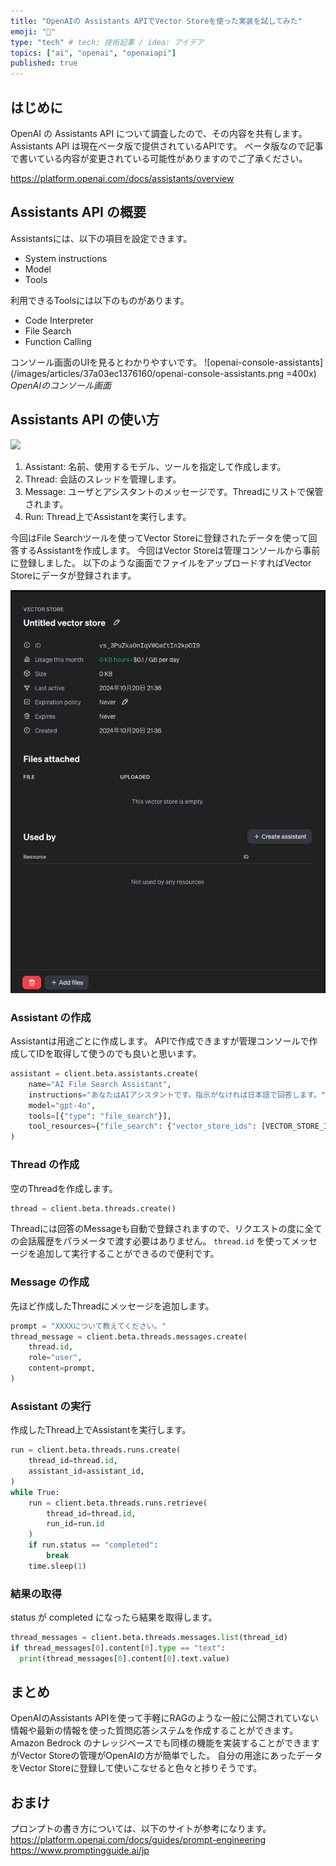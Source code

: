 ```yaml
---
title: "OpenAIの Assistants APIでVector Storeを使った実装を試してみた"
emoji: "🌊"
type: "tech" # tech: 技術記事 / idea: アイデア
topics: ["ai", "openai", "openaiapi"]
published: true
---
```


## はじめに

OpenAI の Assistants API について調査したので、その内容を共有します。
Assistants API は現在ベータ版で提供されているAPIです。
ベータ版なので記事で書いている内容が変更されている可能性がありますのでご了承ください。

https://platform.openai.com/docs/assistants/overview

## Assistants API の概要

Assistantsには、以下の項目を設定できます。
- System instructions
- Model
- Tools

利用できるToolsには以下のものがあります。
- Code Interpreter
- File Search
- Function Calling

コンソール画面のUIを見るとわかりやすいです。
![openai-console-assistants](/images/articles/37a03ec1376160/openai-console-assistants.png =400x)
*OpenAIのコンソール画面*

## Assistants API の使い方

![](https://cdn.openai.com/API/docs/images/diagram-assistant.webp)

1. Assistant: 名前、使用するモデル、ツールを指定して作成します。
1. Thread: 会話のスレッドを管理します。
1. Message: ユーザとアシスタントのメッセージです。Threadにリストで保管されます。
1. Run: Thread上でAssistantを実行します。

今回はFile Searchツールを使ってVector Storeに登録されたデータを使って回答するAssistantを作成します。
今回はVector Storeは管理コンソールから事前に登録しました。
以下のような画面でファイルをアップロードすればVector Storeにデータが登録されます。

![](/images/articles/37a03ec1376160/vector-store.png)

### Assistant の作成
Assistantは用途ごとに作成します。
APIで作成できますが管理コンソールで作成してIDを取得して使うのでも良いと思います。

```python
assistant = client.beta.assistants.create(
    name="AI File Search Assistant",
    instructions="あなたはAIアシスタントです。指示がなければ日本語で回答します。",
    model="gpt-4o",
    tools=[{"type": "file_search"}],
    tool_resources={"file_search": {"vector_store_ids": [VECTOR_STORE_ID]}},
)
```

### Thread の作成

空のThreadを作成します。

```python
thread = client.beta.threads.create()
```

Threadには回答のMessageも自動で登録されますので、リクエストの度に全ての会話履歴をパラメータで渡す必要はありません。
`thread.id` を使ってメッセージを追加して実行することができるので便利です。

### Message の作成

先ほど作成したThreadにメッセージを追加します。

```python
prompt = "XXXXについて教えてください。"
thread_message = client.beta.threads.messages.create(
    thread.id,
    role="user",
    content=prompt,
)
```

### Assistant の実行

作成したThread上でAssistantを実行します。

```python
run = client.beta.threads.runs.create(
    thread_id=thread.id,
    assistant_id=assistant_id,
)
while True:
    run = client.beta.threads.runs.retrieve(
        thread_id=thread.id,
        run_id=run.id
    )
    if run.status == "completed":
        break
    time.sleep(1)
```

### 結果の取得

status が completed になったら結果を取得します。

```python
thread_messages = client.beta.threads.messages.list(thread_id)
if thread_messages[0].content[0].type == "text":
  print(thread_messages[0].content[0].text.value)
```

## まとめ

OpenAIのAssistants APIを使って手軽にRAGのような一般に公開されていない情報や最新の情報を使った質問応答システムを作成することができます。
Amazon Bedrock のナレッジベースでも同様の機能を実装することができますがVector Storeの管理がOpenAIの方が簡単でした。
自分の用途にあったデータをVector Storeに登録して使いこなせると色々と捗りそうです。

## おまけ

プロンプトの書き方については、以下のサイトが参考になります。
https://platform.openai.com/docs/guides/prompt-engineering
https://www.promptingguide.ai/jp
